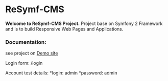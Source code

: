 ReSymf-CMS
========================
<b>Welcome to ReSymf-CMS Project.</b> Project base on Symfony 2 Framework and is to build Responsive Web Pages and Applications.

<h3>Documentation:</h3>

see project on <a target="_blank" href="http://resymf-cms.dev.bizneslan.pl">Demo site</a>

Login form: /login

Account test details:
*login: admin
*password: admin


